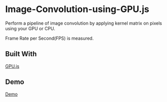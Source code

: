 
# Image-Convolution-using-GPU.js

Perform a pipeline of image convolution by applying kernel matrix on pixels using your GPU or CPU. 

Frame Rate per Second(FPS) is measured.

## Built With

[GPU.js](https://github.com/gpujs/gpu.js)

## Demo

[Demo](https://khvic.github.io/Image-Convolution-GPU-vs-CPU/)
